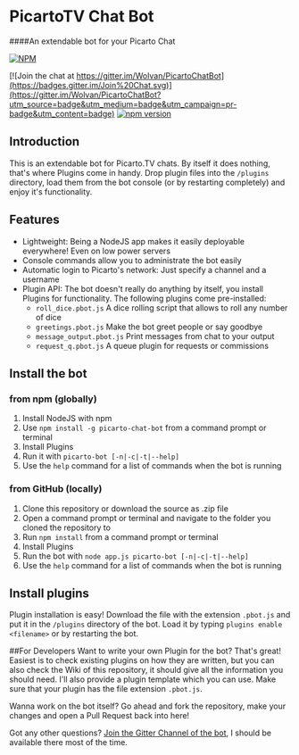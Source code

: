 ﻿# PicartoTV Chat Bot
####An extendable bot for your Picarto Chat

[![NPM](https://nodei.co/npm/picarto-chat-bot.png?downloads=true&downloadRank=true&stars=true)](https://nodei.co/npm/picarto-chat-bot/) 

[![Join the chat at https://gitter.im/Wolvan/PicartoChatBot](https://badges.gitter.im/Join%20Chat.svg)](https://gitter.im/Wolvan/PicartoChatBot?utm_source=badge&utm_medium=badge&utm_campaign=pr-badge&utm_content=badge) [![npm version](https://badge.fury.io/js/picarto-chat-bot.svg)](https://badge.fury.io/js/picarto-chat-bot)

## Introduction
This is an extendable bot for Picarto.TV chats. By itself it does nothing, that's where Plugins come in handy. Drop plugin files into the `/plugins` directory, load them from the bot console (or by restarting completely) and enjoy it's functionality.

## Features
* Lightweight: Being a NodeJS app makes it easily deployable everywhere! Even on low power servers
* Console commands allow you to administrate the bot easily
* Automatic login to Picarto's network: Just specify a channel and a username
* Plugin API: The bot doesn't really do anything by itself, you install Plugins for functionality. The following plugins come pre-installed:
	* `roll_dice.pbot.js` A dice rolling script that allows to roll any number of dice
	* `greetings.pbot.js` Make the bot greet people or say goodbye
	* `message_output.pbot.js` Print messages from chat to your output
	* `request_q.pbot.js` A queue plugin for requests or commissions

## Install the bot
### from npm (globally)
1. Install NodeJS with npm
2. Use `npm install -g picarto-chat-bot` from a command prompt or terminal
3. Install Plugins
4. Run it with `picarto-bot [-n|-c|-t|--help]`
5. Use the `help` command for a list of commands when the bot is running

### from GitHub (locally)
1. Clone this repository or download the source as .zip file
2. Open a command prompt or terminal and navigate to the folder you cloned the repository to
3. Run `npm install` from a command prompt or terminal
4. Install Plugins
5. Run the bot with `node app.js picarto-bot [-n|-c|-t|--help]`
6. Use the `help` command for a list of commands when the bot is running

## Install plugins
Plugin installation is easy! Download the file with the extension `.pbot.js` and put it in the `/plugins` directory of the bot. Load it by typing `plugins enable <filename>` or by restarting the bot.

##For Developers
Want to write your own Plugin for the bot? That's great!
Easiest is to check existing plugins on how they are written, but you can also check the Wiki of this repository, it should give all the information you should need. I'll also provide a plugin template which you can use.
Make sure that your plugin has the file extension `.pbot.js`.

Wanna work on the bot itself? Go ahead and fork the repository, make your changes and open a Pull Request back into here!

Got any other questions? [Join the Gitter Channel of the bot](https://gitter.im/Wolvan/PicartoChatBot), I should be available there most of the time.
